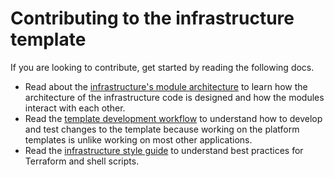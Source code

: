 # Contributing to the infrastructure template

If you are looking to contribute, get started by reading the following docs.

- Read about the [infrastructure's module architecture](/docs/infra/reference/module-architecture.md) to learn how the architecture of the infrastructure code is designed and how the modules interact with each other.
- Read the [template development workflow](/template-only-docs/template-development-workflow.md) to understand how to develop and test changes to the template because working on the platform templates is unlike working on most other applications.
- Read the [infrastructure style guide](/docs/infra/reference/style-guide.md) to understand best practices for Terraform and shell scripts.
